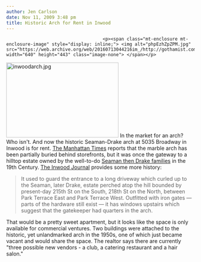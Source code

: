 ```yaml
---
author: Jen Carlson
date: Nov 11, 2009 3:48 pm
title: Historic Arch for Rent in Inwood
---
```


	
										<p><span class="mt-enclosure mt-enclosure-image" style="display: inline;"> <img alt="phpEzhZpZPM.jpg" src="https://web.archive.org/web/20160713044216im_/http://gothamist.com/attachments/arts_jen/phpEzhZpZPM.jpg" width="640" height="443" class="image-none"> </span></p>

<p><span class="mt-enclosure mt-enclosure-image" style="display: inline;"> <img alt="inwoodarch.jpg" src="https://web.archive.org/web/20160713044216im_/http://gothamist.com/attachments/arts_jen/inwoodarch.jpg" width="300" height="201" class="image-right"> </span>In the market for an arch? Who isn&apos;t. And now the historic Seaman-Drake arch at 5035 Broadway in Inwood is for rent. <a href="https://web.archive.org/web/20160713044216/http://www.manhattantimesnews.com/index.php?option=com_content&amp;view=article&amp;catid=115:october-7-2009&amp;id=589:19th-century-arch-looks-seeks-new-occupant&amp;Itemid=182&amp;lang=en">The Manhattan Times</a> reports that the marble arch has been partially buried behind storefronts, but it was once the gateway to a hilltop estate owned by the well-to-do <a href="https://web.archive.org/web/20160713044216/http://www.washington-heights.us/history/archives/seamandrake_arch_87.html">Seaman then Drake families</a> in the 19th Century. <a href="https://web.archive.org/web/20160713044216/http://www.inwood.servenet.com/2005/08/seaman-drake-arch-struggles-on.html">The Inwood Journal</a> provides some more history:</p><blockquote>It used to guard the entrance to a long driveway which curled up to the Seaman, later Drake, estate perched atop the hill bounded by present-day 215th St on the South, 218th St on the North, between Park Terrace East and Park Terrace West. Outfitted with iron gates &#x2014; parts of the hardware still exist &#x2014; it has windows upstairs which suggest that the gatekeeper had quarters in the arch.</blockquote>That would be a pretty sweet apartment, but it looks like the space is only available for commercial ventures. Two buildings were attached to the historic, yet unlandmarked arch in the 1950s, one of which just became vacant and would share the space. The realtor says there are currently &quot;three possible new vendors - a club, a catering restaurant and a hair salon.&quot;<p></p>					
										
									
				